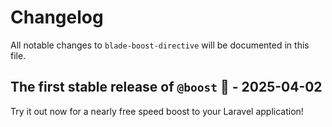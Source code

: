 # Changelog

All notable changes to `blade-boost-directive` will be documented in this file.

## The first stable release of `@boost` 🥳 - 2025-04-02

Try it out now for a nearly free speed boost to your Laravel application!
